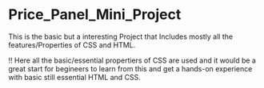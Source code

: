 # Price_Panel_Mini_Project
This is the basic but a interesting Project that Includes mostly all the features/Properties of CSS and HTML.

!! Here all the basic/essential propertiers of CSS are used and it would be a great start for begineers to learn from this and get a hands-on experience with basic still essential HTML and CSS. 
